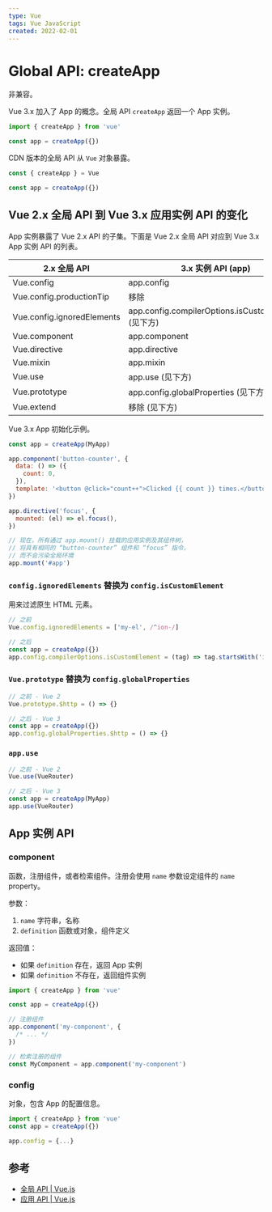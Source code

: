 ```yaml
---
type: Vue
tags: Vue JavaScript
created: 2022-02-01
---
```


# Global API: createApp

非兼容。

Vue 3.x 加入了 App 的概念。全局 API `createApp` 返回一个 App 实例。

```js
import { createApp } from 'vue'

const app = createApp({})
```

CDN 版本的全局 API 从 `Vue` 对象暴露。

```js
const { createApp } = Vue

const app = createApp({})
```

## Vue 2.x 全局 API 到 Vue 3.x 应用实例 API 的变化

App 实例暴露了 Vue 2.x API 的子集。下面是 Vue 2.x 全局 API 对应到 Vue 3.x App 实例 API 的列表。

| 2.x 全局 API               | 3.x 实例 API (app)                                  |
| -------------------------- | --------------------------------------------------- |
| Vue.config                 | app.config                                          |
| Vue.config.productionTip   | 移除                                                |
| Vue.config.ignoredElements | app.config.compilerOptions.isCustomElement (见下方) |
| Vue.component              | app.component                                       |
| Vue.directive              | app.directive                                       |
| Vue.mixin                  | app.mixin                                           |
| Vue.use                    | app.use (见下方)                                    |
| Vue.prototype              | app.config.globalProperties (见下方)                |
| Vue.extend                 | 移除 (见下方)                                       |

Vue 3.x App 初始化示例。

```js
const app = createApp(MyApp)

app.component('button-counter', {
  data: () => ({
    count: 0,
  }),
  template: '<button @click="count++">Clicked {{ count }} times.</button>',
})

app.directive('focus', {
  mounted: (el) => el.focus(),
})

// 现在，所有通过 app.mount() 挂载的应用实例及其组件树，
// 将具有相同的 “button-counter” 组件和 “focus” 指令，
// 而不会污染全局环境
app.mount('#app')
```

### `config.ignoredElements` 替换为 `config.isCustomElement`

用来过滤原生 HTML 元素。

```js
// 之前
Vue.config.ignoredElements = ['my-el', /^ion-/]

// 之后
const app = createApp({})
app.config.compilerOptions.isCustomElement = (tag) => tag.startsWith('ion-')
```

### `Vue.prototype` 替换为 `config.globalProperties`

```js
// 之前 - Vue 2
Vue.prototype.$http = () => {}
```

```js
// 之后 - Vue 3
const app = createApp({})
app.config.globalProperties.$http = () => {}
```

### `app.use`

```js
// 之前 - Vue 2
Vue.use(VueRouter)

// 之后 - Vue 3
const app = createApp(MyApp)
app.use(VueRouter)
```

## App 实例 API

### component

函数，注册组件，或者检索组件。注册会使用 `name` 参数设定组件的 `name` property。

参数：

1. `name` 字符串，名称
2. `definition` 函数或对象，组件定义

返回值：

- 如果 `definition` 存在，返回 App 实例
- 如果 `definition` 不存在，返回组件实例

```js
import { createApp } from 'vue'

const app = createApp({})

// 注册组件
app.component('my-component', {
  /* ... */
})

// 检索注册的组件
const MyComponent = app.component('my-component')
```

### config

对象，包含 App 的配置信息。

```js
import { createApp } from 'vue'
const app = createApp({})

app.config = {...}
```

## 参考

- [全局 API | Vue.js](https://v3.cn.vuejs.org/guide/migration/global-api.html#%E4%B8%80%E4%B8%AA%E6%96%B0%E7%9A%84%E5%85%A8%E5%B1%80-api-createapp)
- [应用 API | Vue.js](https://v3.cn.vuejs.org/api/application-api.html)
